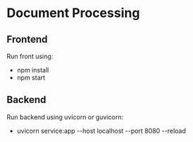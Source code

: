 # Document Processing


## Frontend
Run front using:
  - npm install
  - npm start


## Backend
Run backend using uvicorn or guvicorn:
  - uvicorn service:app --host localhost --port 8080 --reload
